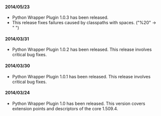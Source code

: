 #### 2014/05/23
* Python Wrapper Plugin 1.0.3 has been released.
* This release fixes failures caused by classpaths with spaces. ("%20" -> " ")

#### 2014/03/31
* Python Wrapper Plugin 1.0.2 has been released. This release involves critical bug fixes.

#### 2014/03/30
* Python Wrapper Plugin 1.0.1 has been released. This release involves critical bug fixes.

#### 2014/03/24
* Python Wrapper Plugin 1.0 has been released. This version covers extension points and descriptors of the core 1.509.4.
